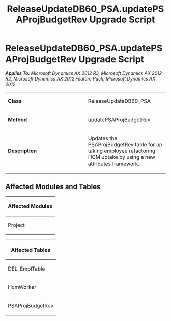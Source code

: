 ﻿---
title: ReleaseUpdateDB60_PSA.updatePSAProjBudgetRev Upgrade Script
TOCTitle: ReleaseUpdateDB60_PSA.updatePSAProjBudgetRev Upgrade Script
ms:assetid: 8c0a82df-c721-4bc3-acac-1e8cad345fff
ms:mtpsurl: https://msdn.microsoft.com/en-us/library/JJ736447(v=AX.60)
ms:contentKeyID: 49709635
ms.date: 05/18/2015
mtps_version: v=AX.60
---

# ReleaseUpdateDB60\_PSA.updatePSAProjBudgetRev Upgrade Script 


_**Applies To:** Microsoft Dynamics AX 2012 R3, Microsoft Dynamics AX 2012 R2, Microsoft Dynamics AX 2012 Feature Pack, Microsoft Dynamics AX 2012_

<table>
<colgroup>
<col style="width: 50%" />
<col style="width: 50%" />
</colgroup>
<tbody>
<tr class="odd">
<td><p><strong>Class</strong></p></td>
<td><p>ReleaseUpdateDB60_PSA</p></td>
</tr>
<tr class="even">
<td><p><strong>Method</strong></p></td>
<td><p>updatePSAProjBudgetRev</p></td>
</tr>
<tr class="odd">
<td><p><strong>Description</strong></p></td>
<td><p>Updates the PSAProjBudgetRev table for up taking employee refactoring HCM uptake by using a new attributes framework.</p></td>
</tr>
</tbody>
</table>


## Affected Modules and Tables

<table>
<colgroup>
<col style="width: 100%" />
</colgroup>
<thead>
<tr class="header">
<th><p>Affected Modules</p></th>
</tr>
</thead>
<tbody>
<tr class="odd">
<td><p>Project</p></td>
</tr>
</tbody>
</table>


<table>
<colgroup>
<col style="width: 100%" />
</colgroup>
<thead>
<tr class="header">
<th><p>Affected Tables</p></th>
</tr>
</thead>
<tbody>
<tr class="odd">
<td><p>DEL_EmplTable</p></td>
</tr>
<tr class="even">
<td><p>HcmWorker</p></td>
</tr>
<tr class="odd">
<td><p>PSAProjBudgetRev</p></td>
</tr>
</tbody>
</table>

  


